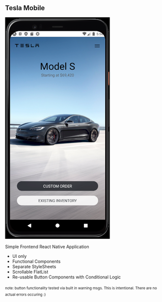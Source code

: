 ## Tesla Mobile

![Preview](tesla-preview.png?raw=true)

Simple Frontend React Native Application 
  - UI only
  - Functional Components
  - Separate StyleSheets
  - Scrollable FlatList
  - Re-usable Button Components with Conditional Logic

<sub>
  note: button functionality tested via built in warning msgs. This is intentional. There are no actual errors occuring :)
</sub>
